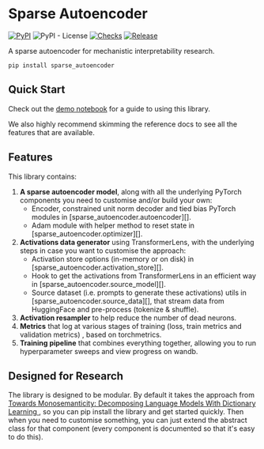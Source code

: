 # Sparse Autoencoder

[![PyPI](https://img.shields.io/pypi/v/sparse_autoencoder?color=blue)](https://pypi.org/project/transformer-lens/)
![PyPI - License](https://img.shields.io/pypi/l/sparse_autoencoder?color=blue)
[![Checks](https://github.com/alan-cooney/sparse_autoencoder/actions/workflows/checks.yml/badge.svg)](https://github.com/alan-cooney/sparse_autoencoder/actions/workflows/checks.yml)
[![Release](https://github.com/alan-cooney/sparse_autoencoder/actions/workflows/release.yml/badge.svg)](https://github.com/alan-cooney/sparse_autoencoder/actions/workflows/release.yml)

A sparse autoencoder for mechanistic interpretability research.

```shell
pip install sparse_autoencoder
```

## Quick Start

Check out the [demo notebook](demo) for a guide to using this library.

We also highly recommend skimming the reference docs to see all the features that are available.

## Features

This library contains:

   1. **A sparse autoencoder model**, along with all the underlying PyTorch components you need to
      customise and/or build your own:
      - Encoder, constrained unit norm decoder and tied bias PyTorch modules in
        [sparse_autoencoder.autoencoder][].
      - Adam module with helper method to reset state in [sparse_autoencoder.optimizer][].
   2. **Activations data generator** using TransformerLens, with the underlying steps in case you
      want to customise the approach:
      - Activation store options (in-memory or on disk) in [sparse_autoencoder.activation_store][].
      - Hook to get the activations from TransformerLens in an efficient way in
        [sparse_autoencoder.source_model][].
      - Source dataset (i.e. prompts to generate these activations) utils in
        [sparse_autoencoder.source_data][], that stream data from HuggingFace and pre-process
        (tokenize & shuffle).
   3. **Activation resampler** to help reduce the number of dead neurons.
   4. **Metrics** that log at various stages of training (loss, train metrics and validation metrics)
      , based on torchmetrics.
   5. **Training pipeline** that combines everything together, allowing you to run hyperparameter
      sweeps and view progress on wandb.

## Designed for Research

The library is designed to be modular. By default it takes the approach from [Towards
Monosemanticity: Decomposing Language Models With Dictionary Learning
](https://transformer-circuits.pub/2023/monosemantic-features/index.html), so you can pip install
the library and get started quickly. Then when you need to customise something, you can just extend
the abstract class for that component (every component is documented so that it's easy to do this).
